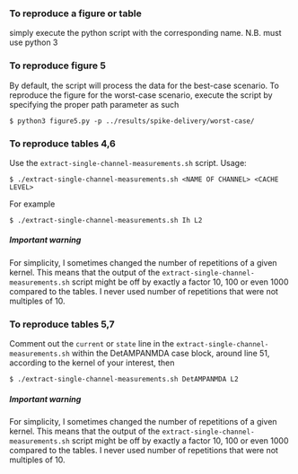 ### To reproduce a figure or table

simply execute the python script with the corresponding name.
N.B. must use python 3

### To reproduce figure 5
By default, the script will process the data for the best-case scenario.
To reproduce the figure for the worst-case scenario, execute the script by specifying the proper path parameter as such
```
$ python3 figure5.py -p ../results/spike-delivery/worst-case/
```

### To reproduce tables 4,6

Use the `extract-single-channel-measurements.sh` script.
Usage:

```
$ ./extract-single-channel-measurements.sh <NAME OF CHANNEL> <CACHE LEVEL>
```

For example

```
$ ./extract-single-channel-measurements.sh Ih L2
```

##### Important warning

For simplicity, I sometimes changed the number of repetitions of a given kernel.
This means that the output of the `extract-single-channel-measurements.sh` script might be off by exactly a factor 10, 100 or even 1000 compared to the tables.
I never used number of repetitions that were not multiples of 10.

### To reproduce tables 5,7

Comment out the `current` or `state` line in the `extract-single-channel-measurements.sh` within the DetAMPANMDA case block, around line 51, according to the kernel of your interest, then

```
$ ./extract-single-channel-measurements.sh DetAMPANMDA L2
```

##### Important warning

For simplicity, I sometimes changed the number of repetitions of a given kernel.
This means that the output of the `extract-single-channel-measurements.sh` script might be off by exactly a factor 10, 100 or even 1000 compared to the tables.
I never used number of repetitions that were not multiples of 10.

